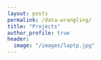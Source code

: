 ```yaml
---
layout: posts
permalink: /data-wrangling/
title: "Projects"
author_profile: true
header:
  image: "/images/laptp.jpg"
---
```



